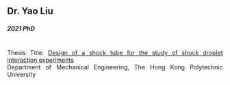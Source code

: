 ## Dr. Yao Liu
##### 2021 PhD 


<div align="justify">
<br/>
Thesis Title:
<a href="https://theses.lib.polyu.edu.hk/handle/200/8206">Design of a shock tube for the study of shock droplet interaction experiments
</a>
<br/>
Department of Mechanical Engineering, The Hong Kong Polytechnic University
</div>
